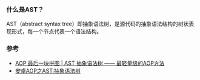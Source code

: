 ### 什么是AST？
AST（abstract syntax tree）即抽象语法树，是源代码的抽象语法结构的树状表现形式，每一个节点代表一个语法结构。


### 参考

* [AOP 最后一块拼图 | AST 抽象语法树 —— 最轻量级的AOP方法](https://www.jianshu.com/p/0f1c7b3e907f)
* [安卓AOP之AST:抽象语法树](https://www.jianshu.com/p/5514cf705666)